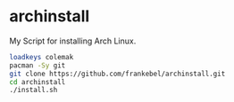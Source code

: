 # archinstall
My Script for installing Arch Linux.
```bash
loadkeys colemak
pacman -Sy git
git clone https://github.com/frankebel/archinstall.git
cd archinstall
./install.sh
```
